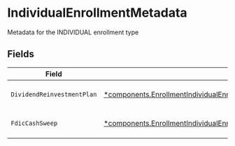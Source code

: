 # IndividualEnrollmentMetadata

Metadata for the INDIVIDUAL enrollment type


## Fields

| Field                                                                                                                                                                   | Type                                                                                                                                                                    | Required                                                                                                                                                                | Description                                                                                                                                                             | Example                                                                                                                                                                 |
| ----------------------------------------------------------------------------------------------------------------------------------------------------------------------- | ----------------------------------------------------------------------------------------------------------------------------------------------------------------------- | ----------------------------------------------------------------------------------------------------------------------------------------------------------------------- | ----------------------------------------------------------------------------------------------------------------------------------------------------------------------- | ----------------------------------------------------------------------------------------------------------------------------------------------------------------------- |
| `DividendReinvestmentPlan`                                                                                                                                              | [*components.EnrollmentIndividualEnrollmentMetadataDividendReinvestmentPlan](../../models/components/enrollmentindividualenrollmentmetadatadividendreinvestmentplan.md) | :heavy_minus_sign:                                                                                                                                                      | Option to auto-enroll in Dividend Reinvestment; defaults to DIVIDEND_REINVESTMENT_ENROLL                                                                                | DIVIDEND_REINVESTMENT_ENROLL                                                                                                                                            |
| `FdicCashSweep`                                                                                                                                                         | [*components.EnrollmentIndividualEnrollmentMetadataFdicCashSweep](../../models/components/enrollmentindividualenrollmentmetadatafdiccashsweep.md)                       | :heavy_minus_sign:                                                                                                                                                      | Option to auto-enroll in FDIC cash sweep; defaults to FDIC_CASH_SWEEP_ENROLL                                                                                            | FDIC_CASH_SWEEP_ENROLL                                                                                                                                                  |